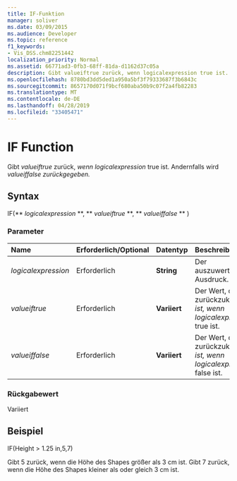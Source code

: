 ```yaml
---
title: IF-Funktion
manager: soliver
ms.date: 03/09/2015
ms.audience: Developer
ms.topic: reference
f1_keywords:
- Vis_DSS.chm82251442
localization_priority: Normal
ms.assetid: 66771ad3-0fb3-68ff-81da-d1162d37c05a
description: Gibt valueiftrue zurück, wenn logicalexpression true ist. Andernfalls wird valueiffalse zurückgegeben.
ms.openlocfilehash: 8780bd3dd5ded1a950a5bf3f79333687f3b6843c
ms.sourcegitcommit: 8657170d071f9bcf680aba50b9c07f2a4fb82283
ms.translationtype: MT
ms.contentlocale: de-DE
ms.lasthandoff: 04/28/2019
ms.locfileid: "33405471"
---
```

# <a name="if-function"></a>IF Function

Gibt  _valueiftrue_ zurück,  _wenn logicalexpression_ true ist. Andernfalls wird _valueiffalse zurückgegeben._
  
## <a name="syntax"></a>Syntax

IF(** *logicalexpression* **, ** *valueiftrue* **, ** *valueiffalse* ** ) 
  
### <a name="parameters"></a>Parameter

|**Name**|**Erforderlich/Optional**|**Datentyp**|**Beschreibung**|
|:-----|:-----|:-----|:-----|
| _logicalexpression_ <br/> |Erforderlich  <br/> |**String** <br/> |Der auszuwertende Ausdruck.  <br/> |
| _valueiftrue_ <br/> |Erforderlich  <br/> |**Variiert** <br/> |Der Wert, der zurückzukehren  _ist, wenn logicalexpression_ true ist.  <br/> |
| _valueiffalse_ <br/> |Erforderlich  <br/> |**Variiert** <br/> | Der Wert, der zurückzukehren  _ist, wenn logicalexpression_ false ist.  <br/> |
   
### <a name="return-value"></a>Rückgabewert

Variiert
  
## <a name="example"></a>Beispiel

IF(Height \> 1.25 in,5,7)
  
Gibt 5 zurück, wenn die Höhe des Shapes größer als 3 cm ist. Gibt 7 zurück, wenn die Höhe des Shapes kleiner als oder gleich 3 cm ist.
  

